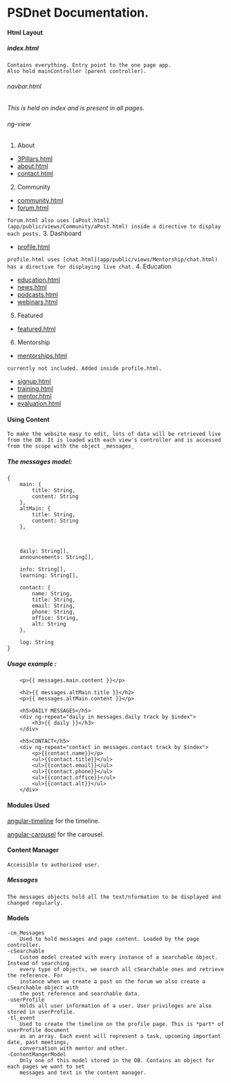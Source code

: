 # PSDnet Documentation.


#### Html Layout

##### index.html
	Contains everything. Entry point to the one page app.
	Also hold mainController (parent controller).

###### navbar.html 
_This is held on index and is present in all pages._
	


###### ng-view


1. About
  * [3Pillars.html](app/public/views/About/3pillars.html)
  * [about.html](app/public/views/About/about.html)
  * [contact.html](app/public/views/About/contact.html)
2. Community
  * [community.html](app/public/views/Community/community.html)
  * [forum.html](app/public/views/Community/forum.html)

   `forum.html also uses [aPost.html](app/public/views/Community/aPost.html) inside a directive to display each posts.`
3. Dashboard
  * [profile.html](app/public/views/Dashboard/profile.html)

   `profile.html uses [chat.html](app/public/views/Mentorship/chat.html) has a directive for displaying live chat.`
4. Education
  * [education.html](app/public/views/Education/education.html)
  * [news.html](app/public/views/Education/news.html)
  * [podcasts.html](app/public/views/Education/podcasts.html)
  * [webinars.html](app/public/views/Education/webinars.html)
5. Featured
  * [featured.html](app/public/views/Featured/featured.html)
6. Mentorship
  * [mentorships.html](app/public/views/Mentorship/mentorships.html)

   `currently not included. Added inside profile.html.`
  * [signup.html](app/public/views/Mentorship/signup.html)
  * [training.html](app/public/views/Mentorship/training.html)
  * [mentor.html](app/public/views/Mentorship/mentor.html)
  * [evaluation.html](app/public/views/Mentorship/evaluation.html)

#### Using Content

`To make the website easy to edit, lots of data will be retrieved live from the DB.
It is loaded with each view's controller and is accessed from the scope with the object
_messages_`

##### The messages model:
```
{
	main: {
		title: String, 
		content: String
	},
	altMain: {
		title: String, 
		content: String
	},



	daily: String[],
	announcements: String[],

	info: String[],
	learning: String[],

	contact: {
		name: String, 
		title: String, 
		email: String, 
		phone: String, 
		office: String, 
		alt: String
	},

	log: String
}
```

##### Usage example : 

        <p>{{ messages.main.content }}</p>

        <h2>{{ messages.altMain.title }}</h2>
        <p>{{ messages.altMain.content }}</p>

    	<h5>DAILY MESSAGES</h5>
		<div ng-repeat="daily in messages.daily track by $index">
			<h3>{{ daily }}</h3>
		</div>

		<h5>CONTACT</h5>
 		<div ng-repeat="contact in messages.contact track by $index">
 			<p>{{contact.name}}</p>
 			<ul>{{contact.title}}</ul>
 			<ul>{{contact.email}}</ul>
 			<ul>{{contact.phone}}</ul>
 			<ul>{{contact.office}}</ul>
 			<ul>{{contact.alt}}</ul>
 		</div>
 


#### Modules Used

[angular-timeline](https://github.com/rpocklin/angular-timeline) for the timeline.

[angular-carousel](http://ngmodules.org/modules/angular-carousel) for the carousel.

#### Content Manager

`Accessible to authorized user.`

##### Messages

`The messages objects hold all the text/nformation to be displayed and changed regularly.`


#### Models

```
-cm_Messages
	Used to hold messages and page content. Loaded by the page controller.
-cSearchable
	Custom model created with every instance of a searchable object. Instead of searching 
	every type of objects, we search all cSearchable ones and retrieve the reference. For 
	instance when we create a post on the forum we also create a cSearchable object with 
	the post reference and searchable data. 
-userProfile
	Holds all user information of a user. User privileges are also stored in userProfile.
-tl_event
	Used to create the timeline on the profile page. This is *part* of userProfile document
	as an array. Each event will represent a task, upcoming important date, past meetings, 
	conversation with mentor and other.
-ContentMangerModel
	Only one of this model stored in the DB. Contains an object for each pages we want to set
	messages and text in the content manager. 
```